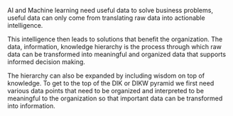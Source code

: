 AI and Machine learning need useful data to solve business problems, useful data can only come from translating raw data into actionable intelligence.

This intelligence then leads to solutions that benefit the organization. The data, information, knowledge hierarchy is the process through which raw data can be transformed into meaningful and organized data that supports informed decision making.

The hierarchy can also be expanded by including wisdom on top of knowledge. To get to the top of the DIK or DIKW pyramid we first need various data points that need to be organized and interpreted to be meaningful to the organization so that important data can be transformed into information.
